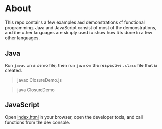# About

This repo contains a few examples and demonstrations of functional programming. Java and JavaScript consist of most of the demonstrations, and the other languages are simply used to show how it is done in a few other languages.

## Java

Run `javac` on a demo file, then run `java` on the respective `.class` file that is created.

> javac ClosureDemo.js

> java ClosureDemo

## JavaScript

Open [index.html](js/index.html) in your browser, open the developer tools, and call functions from the dev console.
